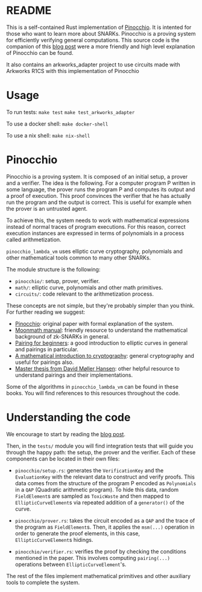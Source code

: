 # README
This is a self-contained Rust implementation of [Pinocchio](https://eprint.iacr.org/2013/279.pdf). It is intented for those who want to learn more about SNARKs. Pinocchio is a proving system for efficiently verifying general computations. This source code is the companion of this [blog post](https://www.notamonadtutorial.com/pinocchio-virtual-machine-nearly-practical-verifiable-computation/
) were a more friendly and high level explanation of Pinocchio can be found.

It also contains an arkworks_adapter project to use circuits made with Arkworks R1CS with this implementation of Pinocchio
# Usage

To run tests:
`make test`
`make test_arkworks_adapter`

To use a docker shell:
`make docker-shell`

To use a nix shell:
`make nix-shell`

# Pinocchio
Pinocchio is a proving system. It is composed of an initial setup, a prover and a verifier. The idea is the following. For a computer program P written in some language, the prover runs the program P and computes its output and a proof of execution. This proof convinces the verifier that he has actually run the program and the output is correct. This is useful for example when the prover is an untrusted agent.

To achieve this, the system needs to work with mathematical expressions instead of normal traces of program executions. For this reason, correct execution instances are expressed in terms of polynomials in a process called arithmetization. 

`pinocchio_lambda_vm` uses elliptic curve cryptography, polynomials and other mathematical tools common to many other SNARKs.
 
The module structure is the following:
 - ```pinocchio/```: setup, prover, verifier.
 - ```math/```: elliptic curve, polynomials and other math primitives.
 - ```circuits/```: code relevant to the arithmetization process.

These concepts are not simple, but they're probably simpler than you think. For further reading we suggest:
- [Pinocchio](https://eprint.iacr.org/2013/279.pdf): original paper with formal explanation of the system.
- [Moonmath manual](https://leastauthority.com/community-matters/moonmath-manual/): friendly resource to understand the mathematical background of zk-SNARKs in general.
- [Pairing for beginners](https://static1.squarespace.com/static/5fdbb09f31d71c1227082339/t/5ff394720493bd28278889c6/1609798774687/PairingsForBeginners.pdf): a good introduction to elliptic curves in general and pairings in particular.
- [A mathematical introduction to cryptography](https://link.springer.com/book/10.1007/978-0-387-77993-5): general cryptography and useful for pairings also.
- [Master thesis from David Møller Hansen](https://www.sagemath.org/files/thesis/hansen-thesis-2009.pdf): other helpful resource to understand pairings and their implementations.

Some of the algorithms in `pinocchio_lambda_vm`  can be found in these books. You will find references to this resources throughout the code.

# Understanding the code
We encourage to start by reading the [blog post](https://www.notamonadtutorial.com/pinocchio-virtual-machine-nearly-practical-verifiable-computation/
).

 Then, in the ```tests/``` module you will find integration tests that will guide you through the happy path: the setup, the prover and the verifier. Each of these components can be located in their own files:

- `pinocchio/setup.rs`: generates the `VerificationKey` and the `EvaluationKey` with the relevant data to construct and verify proofs. This data comes from the structure of the program P encoded as `Polynomials` in a `QAP` (Quadratic arithmetic program). To hide this data, random `FieldElement`s are sampled as `ToxicWaste` and then mapped to `EllipticCurveElement`s via repeated addition of a `generator()` of the curve. 

- `pinocchio/prover.rs`: takes the circuit encoded as a `QAP` and the trace of the program as `FieldElement`s. Then, it applies the `msm(...)` operation in order to generate the proof elements, in this case, `EllipticCurveElement`s hidings.

- `pinocchio/verifier.rs`: verifies the proof by checking the conditions mentioned in the paper. This involves computing `pairing(...)` operations between `EllipticCurveElement`'s.

The rest of the files implement mathematical primitives and other auxiliary tools to complete the system.

